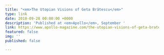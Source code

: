 ```yaml
---
title: "<em>The Utopian Visions of Geta Brătescu</em>"
type: link
date: 2018-09-28 00:00:00 +0000
description: 'Published at <em>Apollo</em>, September '
link: https://www.apollo-magazine.com/the-utopian-visions-of-geta-bratescu/
featured: false
img: ''
published: false

---
```

